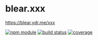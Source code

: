 # blear.xxx

<https://blear.ydr.me/xxx>

[![npm module][npm-img]][npm-url]
[![build status][travis-img]][travis-url]
[![coverage][coveralls-img]][coveralls-url]

[travis-img]: https://img.shields.io/travis/blearjs/blear.xxx/master.svg?style=flat-square
[travis-url]: https://travis-ci.org/blearjs/blear.xxx

[npm-img]: https://img.shields.io/npm/v/blear.xxx.svg?style=flat-square
[npm-url]: https://www.npmjs.com/package/blear.xxx

[coveralls-img]: https://img.shields.io/coveralls/blearjs/blear.xxx/master.svg?style=flat-square
[coveralls-url]: https://coveralls.io/github/blearjs/blear.xxx?branch=master

